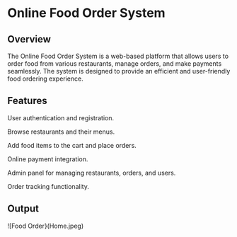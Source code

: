 # Online Food Order System

## Overview

The Online Food Order System is a web-based platform that allows users to order food from various restaurants, manage orders, and make payments seamlessly. The system is designed to provide an efficient and user-friendly food ordering experience.

## Features

User authentication and registration.

Browse restaurants and their menus.

Add food items to the cart and place orders.

Online payment integration.

Admin panel for managing restaurants, orders, and users.

Order tracking functionality.

## Output

![Food Order}(Home.jpeg)
